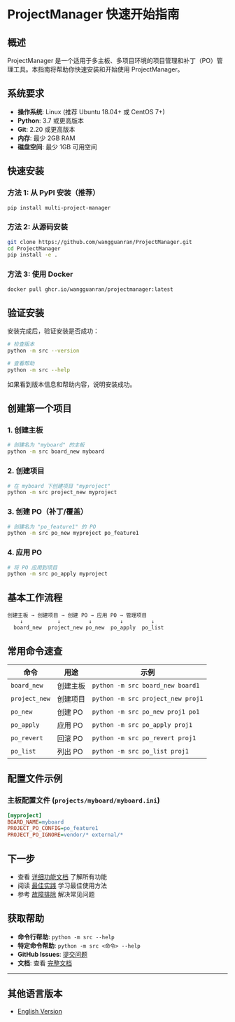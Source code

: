 # ProjectManager 快速开始指南

## 概述

ProjectManager 是一个适用于多主板、多项目环境的项目管理和补丁（PO）管理工具。本指南将帮助你快速安装和开始使用 ProjectManager。

## 系统要求

- **操作系统**: Linux (推荐 Ubuntu 18.04+ 或 CentOS 7+)
- **Python**: 3.7 或更高版本
- **Git**: 2.20 或更高版本
- **内存**: 最少 2GB RAM
- **磁盘空间**: 最少 1GB 可用空间

## 快速安装

### 方法 1: 从 PyPI 安装（推荐）

```bash
pip install multi-project-manager
```

### 方法 2: 从源码安装

```bash
git clone https://github.com/wangguanran/ProjectManager.git
cd ProjectManager
pip install -e .
```

### 方法 3: 使用 Docker

```bash
docker pull ghcr.io/wangguanran/projectmanager:latest
```

## 验证安装

安装完成后，验证安装是否成功：

```bash
# 检查版本
python -m src --version

# 查看帮助
python -m src --help
```

如果看到版本信息和帮助内容，说明安装成功。

## 创建第一个项目

### 1. 创建主板

```bash
# 创建名为 "myboard" 的主板
python -m src board_new myboard
```

### 2. 创建项目

```bash
# 在 myboard 下创建项目 "myproject"
python -m src project_new myproject
```

### 3. 创建 PO（补丁/覆盖）

```bash
# 创建名为 "po_feature1" 的 PO
python -m src po_new myproject po_feature1
```

### 4. 应用 PO

```bash
# 将 PO 应用到项目
python -m src po_apply myproject
```

## 基本工作流程

```
创建主板 → 创建项目 → 创建 PO → 应用 PO → 管理项目
    ↓           ↓         ↓         ↓         ↓
  board_new  project_new po_new  po_apply  po_list
```

## 常用命令速查

| 命令 | 用途 | 示例 |
|------|------|------|
| `board_new` | 创建主板 | `python -m src board_new board1` |
| `project_new` | 创建项目 | `python -m src project_new proj1` |
| `po_new` | 创建 PO | `python -m src po_new proj1 po1` |
| `po_apply` | 应用 PO | `python -m src po_apply proj1` |
| `po_revert` | 回滚 PO | `python -m src po_revert proj1` |
| `po_list` | 列出 PO | `python -m src po_list proj1` |

## 配置文件示例

### 主板配置文件 (`projects/myboard/myboard.ini`)

```ini
[myproject]
BOARD_NAME=myboard
PROJECT_PO_CONFIG=po_feature1
PROJECT_PO_IGNORE=vendor/* external/*
```

## 下一步

- 查看 [详细功能文档](../features/) 了解所有功能
- 阅读 [最佳实践](../best-practices_CN.md) 学习最佳使用方法
- 参考 [故障排除](../troubleshooting_CN.md) 解决常见问题

## 获取帮助

- **命令行帮助**: `python -m src --help`
- **特定命令帮助**: `python -m src <命令> --help`
- **GitHub Issues**: [提交问题](https://github.com/wangguanran/ProjectManager/issues)
- **文档**: 查看 [完整文档](../README_CN.md)

---

## 其他语言版本

- [English Version](getting-started_EN.md)
